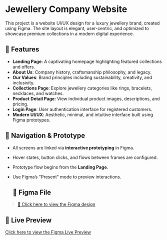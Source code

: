 # Jewellery Company Website

This project is a website UI/UX design for a luxury jewellery brand, created using Figma. The site layout is elegant, user-centric, and optimized to showcase premium collections in a modern digital experience.
## 🌟 Features

- **Landing Page**: A captivating homepage highlighting featured collections and offers.
- **About Us**: Company history, craftsmanship philosophy, and legacy.
- **Our Values**: Brand principles including sustainability, creativity, and inclusivity.
- **Collections Page**: Explore jewellery categories like rings, bracelets, necklaces, and watches.
- **Product Detail Page**: View individual product images, descriptions, and pricing.
- **Login Page**: User authentication interface for registered customers.
- **Modern UI/UX**: Aesthetic, minimal, and intuitive interface built using Figma prototypes.

## 🧭 Navigation & Prototype

- All screens are linked via **interactive prototyping** in Figma.
- Hover states, button clicks, and flows between frames are configured.
- Prototype flow begins from the **Landing Page**.
- Use Figma’s "Present" mode to preview interactions.

  ## 📎 Figma File

> [🔗 Click here to view the Figma design](https://www.figma.com/design/79tYFOY14zKHQfILdJEB2x/Untitled?node-id=148-427&p=f&t=haw6pwboINPRAe7g-0)


## 🔗 Live Preview

[Click here to view the Figma Live Preview](https://www.figma.com/design/79tYFOY14zKHQfILdJEB2x/Untitled?node-id=148-427&t=haw6pwboINPRAe7g-1)

